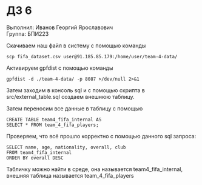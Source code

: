 # ДЗ 6

Выполнил: Иванов Георгий Ярославович \
Группа: БПИ223

Скачиваем наш файл в систему с помощью команды 
``` 
scp fifa_dataset.csv user@91.185.85.179:/home/user/team-4-data/
```

Активируем gpfdist с помощью команды 
```
gpfdist -d ./team-4-data/ -p 8087 >/dev/null 2>&1
```

Затем заходим в консоль sql и с помощью скрипта в src/external_table.sql создаем внешнюю таблицу. 

Затем переносим все данные в таблицу с помощью 
``` 
CREATE TABLE team4_fifa_internal AS 
SELECT * FROM team_4_fifa_players;
```

Проверяем, что всё прошло корректно с помощью данного sql запроса: 
``` 
SELECT name, age, nationality, overall, club 
FROM team4_fifa_internal 
ORDER BY overall DESC 
```

Табличку можно найти в среде, она называется team4_fifa_internal,
внешняя таблица называется team_4_fifa_players
